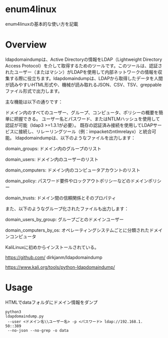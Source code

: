 # enum4linux
enum4linuxの基本的な使い方を記載

# Overview
ldapdomaindumpは、Active Directoryの情報をLDAP（Lightweight Directory Access Protocol）を介して取得するためのツールです。このツールは、認証されたユーザー（またはマシン）がLDAPを使用して内部ネットワークの情報を収集する際に役立ちます。ldapdomaindumpは、LDAPから取得したデータを人間が読みやすいHTML形式や、機械が読み取れるJSON、CSV、TSV、greppableファイル形式で出力します。

主な機能は以下の通りです：

ドメイン内のすべてのユーザー、グループ、コンピュータ、ポリシーの概要を簡単に把握できる。
ユーザー名とパスワード、またはNTLMハッシュを使用して認証が可能（ldap3 >=1.3.1が必要）。
既存の認証済み接続を使用してLDAPサービスに接続し、リレーリングツール（例：impacketのntlmrelayx）と統合可能。
ldapdomaindumpは、以下のようなファイルを出力します：

domain_groups: ドメイン内のグループのリスト

domain_users: ドメイン内のユーザーのリスト

domain_computers: ドメイン内のコンピュータアカウントのリスト

domain_policy: パスワード要件やロックアウトポリシーなどのドメインポリシー

domain_trusts: ドメイン間の信頼関係とそのプロパティ

また、以下のようなグループ化されたファイルも出力します：

domain_users_by_group: グループごとのドメインユーザー

domain_computers_by_os: オペレーティングシステムごとに分類されたドメインコンピュータ

KaliLinuxに初めからインストールされている。

https://github.com/
dirkjanm/ldapdomaindump

https://www.kali.org/tools/python-ldapdomaindump/



# Usage

HTMLでdataフォルダにドメイン情報をダンプ

```
python3 
ldapdomaindump.py
 --user <ドメイン名\\ユーザー名> -p <パスワード> ldap://192.168.1.
50::389
 --no-json --no-grep -o data
```
